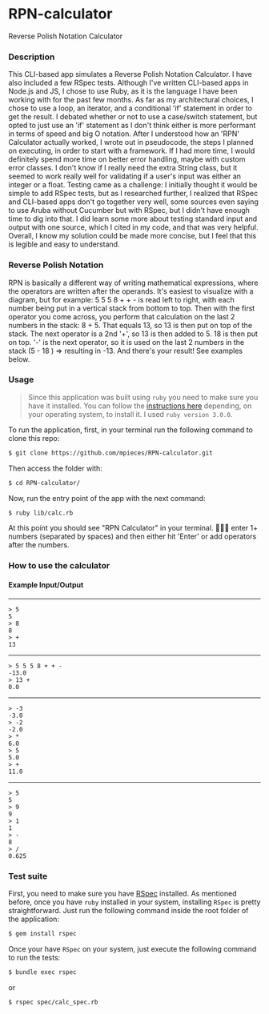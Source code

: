 # RPN-calculator
Reverse Polish Notation Calculator

### Description
This CLI-based app simulates a Reverse Polish Notation Calculator. I have also included a few RSpec tests. Although I've written CLI-based apps in Node.js and JS, I chose to use Ruby, as it is the language I have been working with for the past few months. As far as my architectural choices, I chose to use a loop, an iterator, and a conditional 'if' statement in order to get the result. I debated whether or not to use a case/switch statement, but opted to just use an 'if' statement as I don't think either is more performant in terms of speed and big O notation. After I understood how an 'RPN' Calculator actually worked, I wrote out in pseudocode, the steps I planned on executing, in order to start with a framework. If I had more time, I would definitely spend more time on better error handling, maybe with custom error classes. I don't know if I really need the extra String class, but it seemed to work really well for validating if a user's input was either an integer or a float. Testing came as a challenge: I initially thought it would be simple to add RSpec tests, but as I researched further, I realized that RSpec and CLI-based apps don't go together very well, some sources even saying to use Aruba without Cucumber but with RSpec, but I didn't have enough time to dig into that. I did learn some more about testing standard input and output with one source, which I cited in my code, and that was very helpful. Overall, I know my solution could be made more concise, but I feel that this is legible and easy to understand. 

### Reverse Polish Notation
RPN is basically a different way of writing mathematical expressions, where the operators are written after the operands. It's easiest to visualize with a diagram, but for example: 5 5 5 8 + + - is read left to right, with each number being put in a vertical stack from bottom to top. Then with the first operator you come across, you perform that calculation on the last 2 numbers in the stack: 8 + 5. That equals 13, so 13 is then put on top of the stack. The next operator is a 2nd '+', so 13 is then added to 5. 18 is then put on top. '-' is the next operator, so it is used on the last 2 numbers in the stack (5 - 18 ) => resulting in -13. And there's your result! See examples below.

### Usage

> Since this application was built using `ruby` you need to make sure you have it installed. You can follow the [instructions here](https://www.ruby-lang.org/en/documentation/installation/) depending, on your operating system, to install it.
> I used `ruby version 3.0.0`.

To run the application, first, in your terminal run the following command to clone this repo:

```sh
$ git clone https://github.com/mpieces/RPN-calculator.git
```

Then access the folder with:

```sh
$ cd RPN-calculator/
```

Now, run the entry point of the app with the next command:

```sh
$ ruby lib/calc.rb
```

At this point you should see "RPN Calculator" in your terminal. 🎉🎉🎉
enter 1+ numbers (separated by spaces) and then either hit 'Enter' or add operators after the numbers. 

### How to use the calculator
#### Example Input/Output
-------------------- 

    > 5 
    5
    > 8
    8
    > +
    13

---

    > 5 5 5 8 + + -
    -13.0
    > 13 +
    0.0

---

    > -3
    -3.0
    > -2
    -2.0
    > *
    6.0
    > 5
    5.0
    > +
    11.0

---

    > 5
    5
    > 9
    9
    > 1
    1
    > -
    8
    > /
    0.625

### Test suite

First, you need to make sure you have [RSpec](https://relishapp.com/rspec/docs/gettingstarted) installed. As mentioned before, once you have `ruby` installed in your system, installing `RSpec` is pretty straightforward. Just run the following command inside the root folder of the application:

```sh
$ gem install rspec
```

Once your have `RSpec` on your system, just execute the following command to run the tests:

```sh
$ bundle exec rspec
```
or
```sh
$ rspec spec/calc_spec.rb
```
